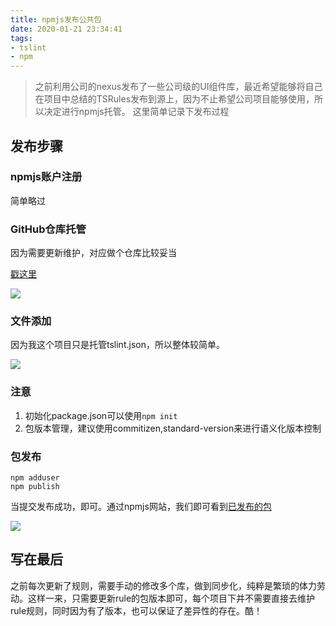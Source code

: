```yaml
---
title: npmjs发布公共包
date: 2020-01-21 23:34:41
tags:
- tslint
- npm
---
```

>  之前利用公司的nexus发布了一些公司级的UI组件库，最近希望能够将自己在项目中总结的TSRules发布到源上，因为不止希望公司项目能够使用，所以决定进行npmjs托管。
> 这里简单记录下发布过程

## 发布步骤

### npmjs账户注册
简单略过

### GitHub仓库托管
因为需要更新维护，对应做个仓库比较妥当

[戳这里](https://github.com/alanhg/tslint-recommend-rule)

![](https://i.imgur.com/dK7Pk6W.png)

### 文件添加

因为我这个项目只是托管tslint.json，所以整体较简单。

![](https://i.imgur.com/NK8WsWX.png)


### 注意
1. 初始化package.json可以使用`npm init`
2. 包版本管理，建议使用commitizen,standard-version来进行语义化版本控制

### 包发布

```
npm adduser
npm publish
```
当提交发布成功，即可。通过npmjs网站，我们即可看到[已发布的包](https://www.npmjs.com/package/tslint-recommend-rule)

![](https://i.imgur.com/1ezHDc8.png)


## 写在最后
之前每次更新了规则，需要手动的修改多个库，做到同步化，纯粹是繁琐的体力劳动。这样一来，只需要更新rule的包版本即可，每个项目下并不需要直接去维护rule规则，同时因为有了版本，也可以保证了差异性的存在。酷！
